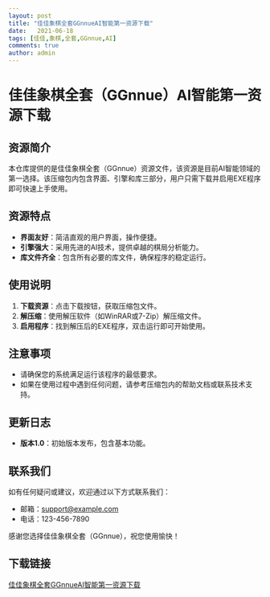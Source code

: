 ```yaml
---
layout: post
title: "佳佳象棋全套GGnnueAI智能第一资源下载"
date:   2021-06-18
tags: [佳佳,象棋,全套,GGnnue,AI]
comments: true
author: admin
---
```

# 佳佳象棋全套（GGnnue）AI智能第一资源下载

## 资源简介

本仓库提供的是佳佳象棋全套（GGnnue）资源文件，该资源是目前AI智能领域的第一选择。该压缩包内包含界面、引擎和库三部分，用户只需下载并启用EXE程序即可快速上手使用。

## 资源特点

- **界面友好**：简洁直观的用户界面，操作便捷。
- **引擎强大**：采用先进的AI技术，提供卓越的棋局分析能力。
- **库文件齐全**：包含所有必要的库文件，确保程序的稳定运行。

## 使用说明

1. **下载资源**：点击下载按钮，获取压缩包文件。
2. **解压缩**：使用解压软件（如WinRAR或7-Zip）解压缩文件。
3. **启用程序**：找到解压后的EXE程序，双击运行即可开始使用。

## 注意事项

- 请确保您的系统满足运行该程序的最低要求。
- 如果在使用过程中遇到任何问题，请参考压缩包内的帮助文档或联系技术支持。

## 更新日志

- **版本1.0**：初始版本发布，包含基本功能。

## 联系我们

如有任何疑问或建议，欢迎通过以下方式联系我们：

- 邮箱：support@example.com
- 电话：123-456-7890

感谢您选择佳佳象棋全套（GGnnue），祝您使用愉快！

## 下载链接

[佳佳象棋全套GGnnueAI智能第一资源下载](https://pan.quark.cn/s/c14323685268)